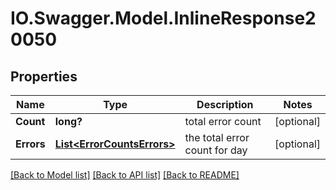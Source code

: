 # IO.Swagger.Model.InlineResponse20050
## Properties

Name | Type | Description | Notes
------------ | ------------- | ------------- | -------------
**Count** | **long?** | total error count | [optional] 
**Errors** | [**List&lt;ErrorCountsErrors&gt;**](ErrorCountsErrors.md) | the total error count for day | [optional] 

[[Back to Model list]](../README.md#documentation-for-models) [[Back to API list]](../README.md#documentation-for-api-endpoints) [[Back to README]](../README.md)

